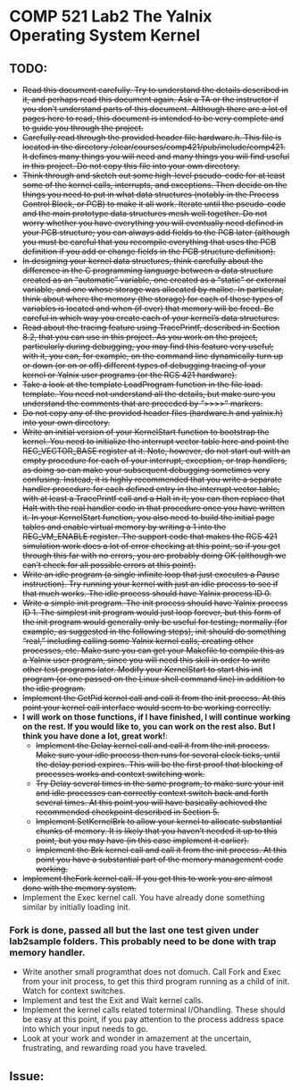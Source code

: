 # COMP 521 Lab2  The Yalnix Operating System Kernel
## TODO:
- <del>Read this document carefully. Try to understand the details described in it, and perhaps read this
document again. Ask a TA or the instructor if you don’t understand parts of this document. Although
there are a lot of pages here to read, this document is intended to be very complete and to guide you
through the project.<del>
- <del>Carefully read through the provided header file hardware.h. This file is located in the directory
/clear/courses/comp421/pub/include/comp421. It defines many things you will need
and many things you will find useful in this project. Do not copy this file into your own directory.<del>
- <del>Think through and sketch out some high-level pseudo-code for at least some of the kernel calls,
interrupts, and exceptions. Then decide on the things you need to put in what data structures (notably
in the Process Control Block, or PCB) to make it all work. Iterate until the pseudo-code and the main
prototype data structures mesh well together. Do not worry whether you have everything you will
eventually need defined in your PCB structure; you can always add fields to the PCB later (although
you must be careful that you recompile everything that uses the PCB definition if you add or change
fields in the PCB structure definition).<del>
- <del>In designing your kernel data structures, think carefully about the difference in the C programming
language between a data structure created as an “automatic” variable, one created as a “static” or
external variable, and one whose storage was allocated by malloc. In particular, think about where
the memory (the storage) for each of these types of variables is located and when (if ever) that memory
will be freed. Be careful in which way you create each of your kernel’s data structures.<del>
- <del>Read about the tracing feature using TracePrintf, described in Section 8.2, that you can use in
this project. As you work on the project, particularly during debugging, you may find this feature
very useful; with it, you can, for example, on the command line dynamically turn up or down (or on
or off) different types of debugging tracing of your kernel or Yalnix user programs (or the RCS 421
hardware).<del>
- <del>Take a look at the template LoadProgram function in the file load. template. You need not
understand all the details, but make sure you understand the comments that are preceded by “>>>>”
markers.<del>
- <del>Do not copy any of the provided header files (hardware.h and yalnix.h) into your own directory.<del>
- <del>Write an initial version of your KernelStart function to bootstrap the kernel. You need to initialize
the interrupt vector table here and point the REG_VECTOR_BASE register at it. Note, however,
do not start out with an empty procedure for each of your interrupt, exception, or trap handlers, as
doing so can make your subsequent debugging sometimes very confusing. Instead, it is highly recommended
that you write a separate handler procedure for each defined entry in the interrupt vector
table, with at least a TracePrintf call and a Halt in it; you can then replace that Halt with
the real handler code in that procedure once you have written it. In your KernelStart function,
you also need to build the initial page tables and enable virtual memory by writing a 1 into the
REG_VM_ENABLE register. The support code that makes the RCS 421 simulation work does a lot of
error checking at this point, so if you get through this far with no errors, you are probably doing OK
(although we can’t check for all possible errors at this point).<del>
- <del>Write an idle program (a single infinite loop that just executes a Pause instruction). Try running
your kernel with just an idle process to see if that much works. The idle process should have Yalnix
process ID 0.<del>
- <del>Write a simple init program. The init process should have Yalnix process ID 1. The simplest init
program would just loop forever, but this form of the init program would generally only be useful for
testing; normally (for example, as suggested in the following steps), init should do something “real,”
including calling some Yalnix kernel calls, creating other processes, etc. Make sure you can get your
Makefile to compile this as a Yalnix user program, since you will need this skill in order to write
other test programs later. Modify your KernelStart to start this init program (or one passed on
the Linux shell command line) in addition to the idle program.<del>
- <del>Implement the GetPid kernel call and call it from the init process. At this point your kernel call
interface would seem to be working correctly.<del>
- **I will work on those functions, if I have finished, I will continue working on the rest. If you would like to, you can work on the rest also. But I think you have done a lot, great work!**:
  - <del> Implement the Delay kernel call and call it from the init process. Make sure your idle process then
  runs for several clock ticks, until the delay period expires. This will be the first proof that blocking
  of processes works and context switching work. <del>
  - <del> Try Delay several times in the same program, to make sure your init and idle processes can correctly
  context switch back and forth several times. At this point you will have basically achieved the
  recommended checkpoint described in Section 5. <del>
  - <del>Implement SetKernelBrk to allow your kernel to allocate substantial chunks of memory. It is
  likely that you haven’t needed it up to this point, but you may have (in this case implement it earlier).
  - <del>Implement the Brk kernel call and call it from the init process. At this point you have a substantial
  part of the memory management code working. <del>
- <del>Implement theFork kernel call. If you get this to work you are almost done with the memory system.
- Implement the Exec kernel call. You have already done something similar by initially loading init. <del>
### Fork is done, passed all but the last one test given under lab2sample folders. This probably need to be done with trap memory handler.
- Write another small programthat does not domuch. Call Fork and Exec from your init process, to
get this third program running as a child of init. Watch for context switches.
- Implement and test the Exit and Wait kernel calls.
- Implement the kernel calls related toterminal I/Ohandling. These should be easy at this point, if you
pay attention to the process address space into which your input needs to go.
- Look at your work and wonder in amazement at the uncertain, frustrating, and rewarding road you
have traveled.
## Issue:

